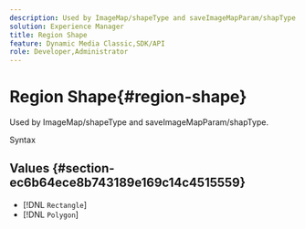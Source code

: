 ```yaml
---
description: Used by ImageMap/shapeType and saveImageMapParam/shapType.
solution: Experience Manager
title: Region Shape
feature: Dynamic Media Classic,SDK/API
role: Developer,Administrator
---
```


# Region Shape{#region-shape}

Used by ImageMap/shapeType and saveImageMapParam/shapType.

 Syntax 

## Values {#section-ec6b64ece8b743189e169c14c4515559}

* [!DNL `Rectangle`] 
* [!DNL `Polygon`]

